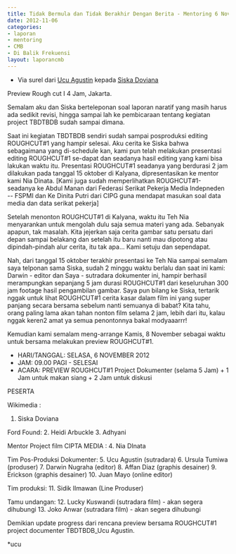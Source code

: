 ```yaml
---
title: Tidak Bermula dan Tidak Berakhir Dengan Berita - Mentoring 6 November 2012
date: 2012-11-06
categories:
- laporan
- mentoring
- CMB
- Di Balik Frekuensi
layout: laporancmb
---
```


* Via surel dari [Ucu Agustin](http://wiki.ciptamedia.org/wiki/Ucu_Agustin) kepada [Siska Doviana](http://wiki.ciptamedia.org/wiki/Siska_Doviana)

Preview Rough cut I 4 Jam, Jakarta. 


Semalam aku dan Siska berteleponan soal laporan naratif yang masih harus ada sedikit revisi, hingga sampai lah ke pembicaraan tentang 
kegiatan project TBDTBDB sudah sampai dimana. 

Saat ini kegiatan TBDTBDB sendiri sudah sampai posproduksi editing ROUGHCUT#1 yang hampir selesai. Aku cerita ke Siska bahwa 
sebagaimana yang di-schedule kan, kami pun telah  melakukan presentasi editing ROUGHCUT#1 se-dapat dan seadanya hasil editing yang 
kami bisa lakukan waktu itu. Presentasi ROUGHCUT#1 seadanya yang berdurasi  2 jam  dilakukan pada tanggal 15 oktober di Kalyana, 
dipresentasikan ke mentor kami Nia Dinata. [Kami juga sudah memperlihatkan ROUGHCUT#1-seadanya ke Abdul Manan dari Federasi Serikat 
Pekerja Media Indepneden -- FSPMI dan Ke Dinita Putri dari CIPG guna mendapat masukan soal data media dan data serikat pekerja]

Setelah menonton ROUGHCUT#1 di Kalyana, waktu itu Teh Nia menyarankan untuk mengolah dulu saja semua materi yang ada. Sebanyak apapun, 
tak masalah. Kita jejerkan saja cerita gambar satu persatu dari depan sampai belakang dan setelah itu baru nanti  mau dipotong atau 
dipindah-pindah alur cerita, itu tak apa... Kami setuju dan sependapat.

Nah, dari tanggal 15 oktober terakhir presentasi ke Teh Nia sampai semalam saya telponan sama Siska, sudah 2 minggu waktu berlalu dan 
saat ini kami: Darwin - editor dan Saya - sutradara dokumenter ini, hampir berhasil merampungkan sepanjang 5 jam durasi ROUGHCUT#1 
dari keseluruhan 300 jam footage hasil pengambilan gambar. Saya pun bilang ke Siska, tertarik nggak untuk lihat ROUGHCUT#1 cerita 
kasar dalam film ini yang super panjang secara bersama sebelum nanti semuanya di babat? Kita tahu, orang paling lama akan tahan nonton 
film selama 2 jam, lebih dari itu, kalau nggak keren2 amat ya semua penontonnya bakal modyaaarrr!

Kemudian kami semalam meng-arrange Kamis, 8 November sebagai waktu untuk bersama melakukan preview ROUGHCUT#1. 

* HARI/TANGGAL: SELASA, 6 NOVEMBER 2012
* JAM: 09.00 PAGI - SELESAI
* ACARA: PREVIEW ROUGHCUT#1 Project Dokumenter (selama 5 Jam)  + 1 Jam untuk makan siang + 2 Jam untuk diskusi

PESERTA

Wikimedia : 
1. Siska Doviana

Ford Found: 
2. Heidi Arbuckle
3. Adhyani

Mentor Project film CIPTA MEDIA : 
4. Nia DInata

Tim Pos-Produksi Dokumenter:
5. Ucu Agustin (sutradara)
6. Ursula Tumiwa (produser)
7. Darwin Nugraha (editor)
8. Affan Diaz (graphis desainer)
9. Erickson (graphis desainer)
10. Juan Mayo (online editor)

Tim produksi:
11. Sidik Ilmawan (Line Produser)

Tamu undangan:
12. Lucky Kuswandi (sutradara film) - akan segera dihubungi
13. Joko Anwar (sutradara film) - akan segera dihubungi

Demikian update progress dari rencana preview bersama ROUGHCUT#1 project documenter TBDTBDB_Ucu Agustin.

*ucu
